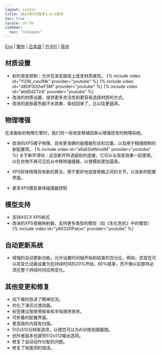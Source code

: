 ```yaml
---
layout: single
title: 2023年5月版本1.4.4发布
toc: true
locale: zh-TW
sidebar:
  nav: "releases"
---
```

[Eng](/dancexr/releases/1.4.4) | [繁中](/tw/dancexr/releases/1.4.4) | [日本語](/jp/dancexr/releases/1.4.4) | [한국어](/kr/dancexr/releases/1.4.4) | [简中](/zh/dancexr/releases/1.4.4)


## 材质设置

* 新的渐变控制：允许在渐变路径上改变材质属性。
{% include video id="Yi2W_cwufNk" provider="youtube" %}
{% include video id="d8GP3G0wF3M" provider="youtube" %}
{% include video id="atIdSd2TIrA" provider="youtube" %}
* 改进的材质设置，提供更多灵活性和更容易选择材质的方式。
* 改进的皮肤着色器汗水效果，条纹回来了，比以往更逼真。


## 物理增强

在准备新的物理引擎时，我们将一些改变移植回来以增强现有的物理系统。

* 改进的XPS裙子物理，具有更准确的碰撞器形状和位置，以及用于精细控制的新配置项。
{% include video id="a6aEDeWmsIM" provider="youtube" %}
关于断开滑块：这会断开所选级别的连接。它可以与渐变效果一起使用，以在衣物不再可见后从中移除碰撞器，以使模拟更加逼真。

* XPS软体物理具有新的算法，用于更好地连接骨骼之间的关节，以及新的配置界面。
* 更多XPS模型身体碰撞器控制


## 模型支持

* 支持ASCII XPS格式
* 改进的XPS骨骼映射器，支持更多类型的模型（如《生化危机》中的模型）
{% include video id="y8X32DPakxo" provider="youtube" %}


## 自动更新系统

* 增强的自动更新功能，允许设置时间轴开始和结束的百分比。例如，您现在可以将变化动画设置为在持续时间的20%开始，60%结束，而不像以前那样必须在整个持续时间应用变化。


## 其他变更和修复

* 向下看时改进了眼神交流。
* 优化了演员过渡动画。
* 标签建议按使用频率和字母顺序排序。
* 可折叠的配置界面。
* 更高效的内容库扫描。
* 512x512分辨率选项，以便您可以为AI训练拍摄截图。
* 创作者版本也提供512x512输出选项。
* 修复了自动动作分配的问题。
* 修复了地面洞的错误。
